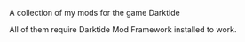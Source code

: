 A collection of my mods for the game Darktide

All of them require Darktide Mod Framework installed to work.
